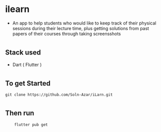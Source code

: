 # ilearn

- An app to help students who would like to keep track of their physical sessions during their lecture time, plus getting solutions from past papers of their courses through taking screensshots

#
## Stack used
- Dart ( Flutter )
# 

## To get Started 

  ```
  git clone https://github.com/Soln-Azar/iLarn.git 
  ```
 #
 ## Then run 
``` 
    flutter pub get
 ```
